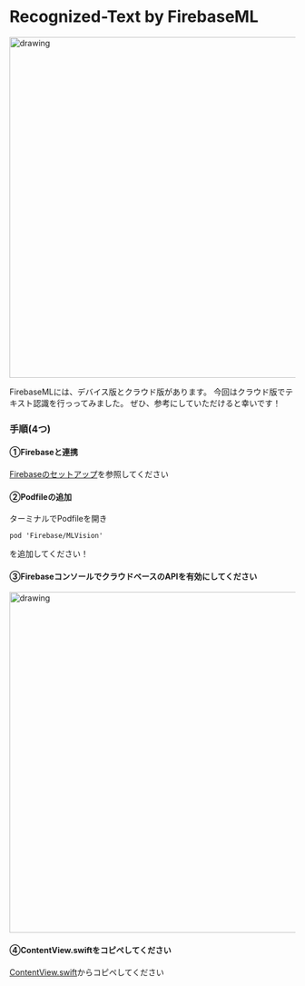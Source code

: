 # Recognized-Text by FirebaseML

<img src="https://user-images.githubusercontent.com/52638834/92302892-f4471780-efaa-11ea-944e-9c77e3c54908.gif" alt="drawing" width="600"/>



FirebaseMLには、デバイス版とクラウド版があります。
今回はクラウド版でテキスト認識を行っってみました。
ぜひ、参考にしていただけると幸いです！



### 手順(4つ)


#### ①Firebaseと連携

[Firebaseのセットアップ](https://firebase.google.com/docs/ios/setup)を参照してください


#### ②Podfileの追加

ターミナルでPodfileを開き
```
pod 'Firebase/MLVision'
```
を追加してください！


#### ③FirebaseコンソールでクラウドベースのAPIを有効にしてください


<img src="https://user-images.githubusercontent.com/52638834/92322611-333da180-f06d-11ea-81da-0deb644e423e.png" alt="drawing" width="600"/>


#### ④ContentView.swiftをコピペしてください

[ContentView.swift](https://github.com/Ryosukekamimura/Recognize_Text/blob/4891076c5c16e3041a674d66039c97b1196866ca/Recognize_Text/ContentView.swift)からコピペしてください












